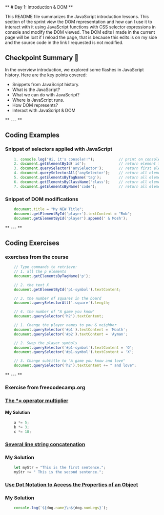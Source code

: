 
** # Day 1: Introduction & DOM **

This README file summarizes the JavaScript introduction lessons. This section of the sprint view the DOM representation and how can I use it to interact with it using JavaScript functions with CSS selector expressions in console and modify the DOM viewed. The DOM edits I made in the current page will be lost if I reload the page, that is because this edits is on my side and the source code in the link I requested is not modified.

## Checkpoint Summary :vertical_traffic_light:

In the overview introduction, we explored some flashes in JavaScript history. Here are the key points covered:

- Snippets from JavaScript history.
- What is the JavaScript?
- What we can do with JavaScript?
- Where is JavaScript runs.
- How DOM represents?
- Interact with JavaScript & DOM

** --- **

## Coding Examples

### Snippet of selectors applied with JavaScript
```javascript
    1. console.log("Hi, it's console!!");           // print on console
    2. document.getElementById('id');               // return element that matches the id selector
    3. document.querySelector('anySelector');       // return first element that matches any selector provided
    4. document.querySelectorAll('anySelector');    // return all elements that match any selector provided as NodeList
    5. document.getElementsByTagName('tag');        // return all elements that match the tag name provided as HTMLCollection
    6. document.getElementsByClassName('class');    // return all elements that has the class name provided as HTMLCollection
    7. document.getElementsByName('code');          // return all elements that match the attribute name provided as HTMLCollection
```

### Snippet of DOM modifications
```javascript
    document.title = "My NEW Title";
    document.getElementById('player').textContent = "Rob";
    document.getElementById('player').append(' & Mosh');

```

** --- **

## Coding Exercises

### exercises from the course

```javascript
    // Type commands to retrieve:
    // 1. all the p elements
    document.getElementsByTagName('p');

    // 2. the text X
    document.getElementById('p1-symbol').textContent;

    // 3. the number of squares in the board
    document.querySelectorAll('.square').length;

    // 4. the number of "A game you know"
    document.querySelector('h2').textContent;
```

```javascript
    // 1. Change the player names to you & neighbor
    document.querySelector('#p1').textContent = 'Moath';
    document.querySelector('#p2').textContent = 'Ayman';

    // 2. Swap the player symbols
    document.querySelector('#p1-symbol').textContent = 'O';
    document.querySelector('#p1-symbol').textContent = 'X';

    // 3. Change subtitle to "A game you know and love"
    document.querySelector('h2').textContent += " and love";
```

** --- **

### Exercise from freecodecamp.org

### [The *= operator multiplier](https://www.freecodecamp.org/learn/javascript-algorithms-and-data-structures/basic-javascript/compound-assignment-with-augmented-multiplication)

#### My Solution

```javascript
    a *= 5;
    b *= 3;
    c *= 10;
```

### [Several line string concatenation](https://www.freecodecamp.org/learn/javascript-algorithms-and-data-structures/basic-javascript/concatenating-strings-with-the-plus-equals-operator)

### My Solution

```javascript
    let myStr = "This is the first sentence.";
    myStr += " This is the second sentence.";
```

### [Use Dot Notation to Access the Properties of an Object](https://www.freecodecamp.org/learn/javascript-algorithms-and-data-structures/object-oriented-programming/use-dot-notation-to-access-the-properties-of-an-object)

### My Solution

```javascript
    console.log(`${dog.name}\n${dog.numLegs}`);
```